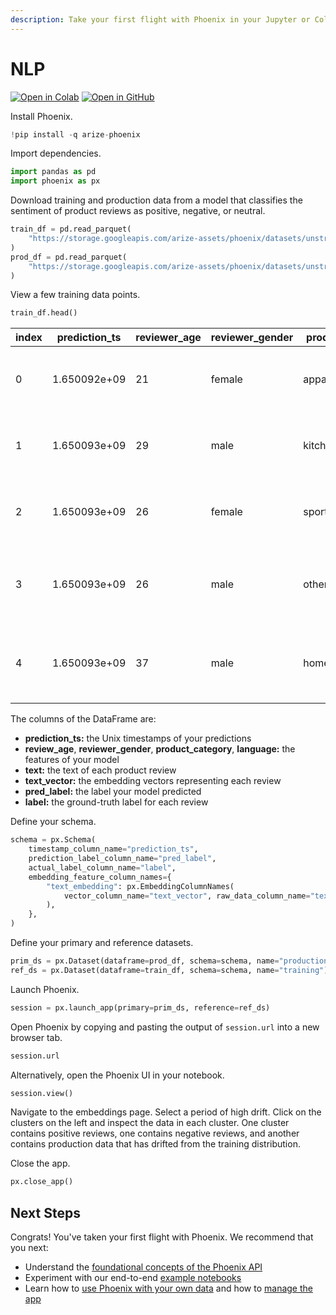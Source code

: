 ```yaml
---
description: Take your first flight with Phoenix in your Jupyter or Colab notebook
---
```


# NLP

[![Open in Colab](https://img.shields.io/static/v1?message=Open%20in%20Colab\&logo=googlecolab\&labelColor=grey\&color=blue\&logoColor=orange\&label=%20)](https://colab.research.google.com/github/Arize-ai/phoenix/blob/main/tutorials/quickstart.ipynb) [![Open in GitHub](https://img.shields.io/static/v1?message=Open%20in%20GitHub\&logo=github\&labelColor=grey\&color=blue\&logoColor=white\&label=%20)](https://github.com/Arize-ai/phoenix/blob/main/tutorials/quickstart.ipynb)

Install Phoenix.

```python
!pip install -q arize-phoenix
```

Import dependencies.

```python
import pandas as pd
import phoenix as px
```

Download training and production data from a model that classifies the sentiment of product reviews as positive, negative, or neutral.

```python
train_df = pd.read_parquet(
    "https://storage.googleapis.com/arize-assets/phoenix/datasets/unstructured/nlp/sentiment-classification-language-drift/sentiment_classification_language_drift_training.parquet",
)
prod_df = pd.read_parquet(
    "https://storage.googleapis.com/arize-assets/phoenix/datasets/unstructured/nlp/sentiment-classification-language-drift/sentiment_classification_language_drift_production.parquet",
)
```

View a few training data points.

```python
train_df.head()
```

| index | prediction\_ts | reviewer\_age | reviewer\_gender | product\_category | language | text                                              | text\_vector                                       | label    | pred\_label | prediction\_id                       |
| ----- | -------------- | ------------- | ---------------- | ----------------- | -------- | ------------------------------------------------- | -------------------------------------------------- | -------- | ----------- | ------------------------------------ |
| 0     | 1.650092e+09   | 21            | female           | apparel           | english  | Poor quality of fabric and ridiculously tight ... | \[-0.070516996, 0.6640034, 0.33579218, -0.26907... | negative | negative    | 8e6aa6b9-1c64-4f14-89ca-4fa13f9bdf22 |
| 1     | 1.650093e+09   | 29            | male             | kitchen           | english  | Love these glasses, thought they'd be everyday... | \[-0.0024410924, -0.5406275, 0.31713492, -0.033... | positive | positive    | b2e80b12-eaea-4ce5-952d-8bb47ae850e8 |
| 2     | 1.650093e+09   | 26            | female           | sports            | english  | These are disgusting, it tastes like you are "... | \[0.40487882, 0.8235396, 0.38333943, -0.4269158... | negative | negative    | d405e813-e120-4209-bf56-0f3b3eb15a10 |
| 3     | 1.650093e+09   | 26            | male             | other             | english  | My husband has a pair of TaoTronics so I decid... | \[0.018816521, 0.53441304, 0.4907303, -0.024163... | neutral  | neutral     | 2707a745-6cc2-4690-96d8-7a4c0d25eae4 |
| 4     | 1.650093e+09   | 37            | male             | home\_improvement | english  | Threads too deep. Engages on tank, but gasket ... | \[-0.25348073, 0.31603432, 0.35810202, -0.24672... | negative | negative    | db0f1d5a-ea00-44e4-ae61-47db679a1e54 |

The columns of the DataFrame are:

* **prediction\_ts:** the Unix timestamps of your predictions
* **review\_age**, **reviewer\_gender**, **product\_category**, **language:** the features of your model
* **text:** the text of each product review
* **text\_vector:** the embedding vectors representing each review
* **pred\_label:** the label your model predicted
* **label:** the ground-truth label for each review

Define your schema.

```python
schema = px.Schema(
    timestamp_column_name="prediction_ts",
    prediction_label_column_name="pred_label",
    actual_label_column_name="label",
    embedding_feature_column_names={
        "text_embedding": px.EmbeddingColumnNames(
            vector_column_name="text_vector", raw_data_column_name="text"
        ),
    },
)
```

Define your primary and reference datasets.

```python
prim_ds = px.Dataset(dataframe=prod_df, schema=schema, name="production")
ref_ds = px.Dataset(dataframe=train_df, schema=schema, name="training")
```

Launch Phoenix.

```python
session = px.launch_app(primary=prim_ds, reference=ref_ds)
```

Open Phoenix by copying and pasting the output of `session.url` into a new browser tab.

```python
session.url
```

Alternatively, open the Phoenix UI in your notebook.

```python
session.view()
```

Navigate to the embeddings page. Select a period of high drift. Click on the clusters on the left and inspect the data in each cluster. One cluster contains positive reviews, one contains negative reviews, and another contains production data that has drifted from the training distribution.

Close the app.

```python
px.close_app()
```

## Next Steps

Congrats! You've taken your first flight with Phoenix. We recommend that you next:

* Understand the [foundational concepts of the Phoenix API](../concepts/phoenix-basics.md)
* Experiment with our end-to-end [example notebooks](notebooks.md)
* Learn how to [use Phoenix with your own data](../how-to/define-your-schema.md) and how to [manage the app](../how-to/manage-the-app.md)
